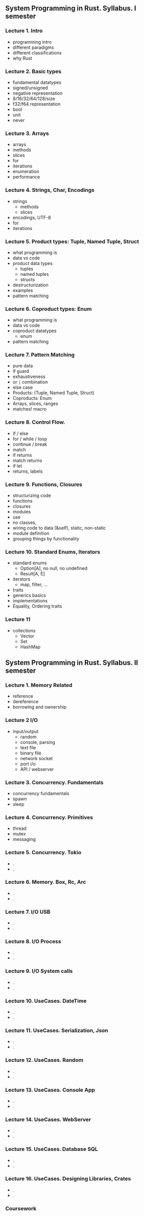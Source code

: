 ## System Programming in Rust. Syllabus. I semester

### Lecture 1. Intro

- programming intro
- different paradigms
- different classifications
- why Rust

### Lecture 2. Basic types

- fundamental datatypes
- signed/unsigned
- negative representation
- 8/16/32/64/128/size
- f32/f64 representation
- bool
- unit
- never

### Lecture 3. Arrays

- arrays
- methods
- slices
- for
- iterations
- enumeration
- performance

### Lecture 4. Strings, Char, Encodings

- strings
    - methods
    - slices
- encodings, UTF-8
- for
- iterations

### Lecture 5. Product types: Tuple, Named Tuple, Struct

- what programming is
- data vs code
- product data types
    - tuples
    - named tuples
    - structs
- destructurization
- examples
- pattern matching

### Lecture 6. Coproduct types: Enum

- what programming is
- data vs code
- coproduct datatypes
    - enum
- pattern matching

### Lecture 7. Pattern Matching

- pure data
- if guard
- exhaustiveness
- or `|` combination
- else case
- Products: (Tuple, Named Tuple, Struct)
- Coproducts: Enum
- Arrays, slices, ranges
- matches! macro

### Lecture 8. Control Flow.

- if / else
- for / while / loop
- continue / break
- match
- if returns
- match returns
- if let
- returns, labels

### Lecture 9. Functions, Closures

- structurizing code
- functions
- closures
- modules
- use
- no classes,
- wiring code to data (&self), static, non-static
- module definition
- grouping things by functionality

### Lecture 10. Standard Enums, Iterators

- standard enums
  - Option[A], no null, no undefined
  - Result[A, E]
- iterators
    - map, filter, ...
- traits
- generics basics
- implementations
- Equality, Ordering traits

### Lecture 11

- collections
    - Vector
    - Set
    - HashMap

## System Programming in Rust. Syllabus. II semester

### Lecture 1. Memory Related

- reference
- dereference
- borrowing and ownership

### Lecture 2 I/O

- input/output
    - random
    - console, parsing
    - text file
    - binary file
    - network socket
    - port i/o
    - API / webserver

### Lecture 3. Concurrency. Fundamentals

- concurrency fundamentals
- spawn
- sleep

### Lecture 4. Concurrency. Primitives

- thread
- mutex
- messaging

### Lecture 5. Concurrency. Tokio

- .
- .

### Lecture 6. Memory. Box, Rc, Arc

- .
- .

### Lecture 7. I/O USB

- .
- .

### Lecture 8. I/O Process

- .
- .

### Lecture 9. I/O System calls

- .
- .

### Lecture 10. UseCases. DateTime

- .
- .

### Lecture 11. UseCases. Serialization, Json

- .
- .

### Lecture 12. UseCases. Random

- .
- .

### Lecture 13. UseCases. Console App

- .
- .

### Lecture 14. UseCases. WebServer

- .
- .

### Lecture 15. UseCases. Database SQL

- .
- .

### Lecture 16. UseCases. Designing Libraries, Crates

- .
- .

### Coursework
